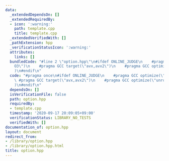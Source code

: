 ```yaml
---
data:
  _extendedDependsOn: []
  _extendedRequiredBy:
  - icon: ':warning:'
    path: template.cpp
    title: template.cpp
  _extendedVerifiedWith: []
  _pathExtension: hpp
  _verificationStatusIcon: ':warning:'
  attributes:
    links: []
  bundledCode: "#line 2 \"option.hpp\"\n#ifdef ONLINE_JUDGE\n    #pragma GCC optimize(\"\
    O3\")\n    #pragma GCC target(\"avx,avx2\")\n    #pragma GCC optimize(\"unroll-loops\"\
    )\n#endif\n"
  code: "#pragma once\n#ifdef ONLINE_JUDGE\n    #pragma GCC optimize(\"O3\")\n   \
    \ #pragma GCC target(\"avx,avx2\")\n    #pragma GCC optimize(\"unroll-loops\"\
    )\n#endif\n"
  dependsOn: []
  isVerificationFile: false
  path: option.hpp
  requiredBy:
  - template.cpp
  timestamp: '2020-09-17 20:09:05+09:00'
  verificationStatus: LIBRARY_NO_TESTS
  verifiedWith: []
documentation_of: option.hpp
layout: document
redirect_from:
- /library/option.hpp
- /library/option.hpp.html
title: option.hpp
---
```

